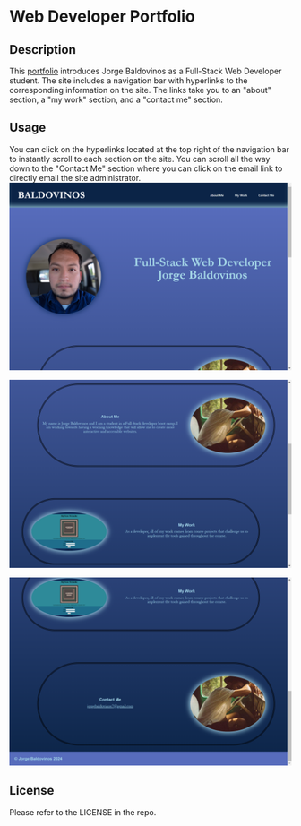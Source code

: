 # Web Developer Portfolio

## Description

This [portfolio](https://jorge-baldovinos.github.io/Web-Developer-Portfolio/) introduces Jorge Baldovinos as a Full-Stack Web Developer student. The site includes a navigation bar with hyperlinks to the corresponding information on the site. The links take you to an "about" section, a "my work" section, and a "contact me" section.

## Usage 
You can click on the hyperlinks located at the top right of the navigation bar to instantly scroll to each section on the site. You can scroll all the way down to the "Contact Me" section where you can click on the email link to directly email the site administrator. 
![Website Screen Shot](assets/images/web-developer-portfolio.png)

![Website Screen Shot](assets/images/web-developer-portfolio1.png)

![Website Screen Shot](assets/images/web-developer-porfolio2.png)

## License

Please refer to the LICENSE in the repo.

